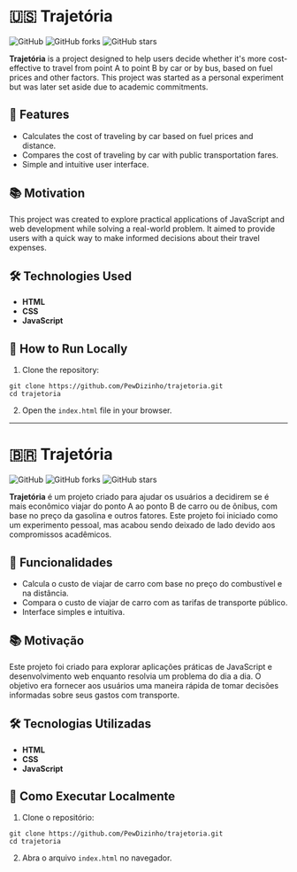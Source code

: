 # 🇺🇸 Trajetória

![GitHub](https://img.shields.io/github/issues/PewDizinho/trajetoria?color=blue)
![GitHub forks](https://img.shields.io/github/forks/PewDizinho/trajetoria)
![GitHub stars](https://img.shields.io/github/stars/PewDizinho/trajetoria)

**Trajetória** is a project designed to help users decide whether it's more cost-effective to travel from point A to point B by car or by bus, based on fuel prices and other factors. This project was started as a personal experiment but was later set aside due to academic commitments.

## 🚀 Features
- Calculates the cost of traveling by car based on fuel prices and distance.
- Compares the cost of traveling by car with public transportation fares.
- Simple and intuitive user interface.

## 📚 Motivation
This project was created to explore practical applications of JavaScript and web development while solving a real-world problem. It aimed to provide users with a quick way to make informed decisions about their travel expenses.

## 🛠 Technologies Used
- **HTML**
- **CSS**
- **JavaScript**

## 🔧 How to Run Locally
1. Clone the repository:
```
git clone https://github.com/PewDizinho/trajetoria.git  
cd trajetoria
```
2. Open the `index.html` file in your browser.

---

# 🇧🇷 Trajetória

![GitHub](https://img.shields.io/github/issues/PewDizinho/trajetoria?color=blue)
![GitHub forks](https://img.shields.io/github/forks/PewDizinho/trajetoria)
![GitHub stars](https://img.shields.io/github/stars/PewDizinho/trajetoria)

**Trajetória** é um projeto criado para ajudar os usuários a decidirem se é mais econômico viajar do ponto A ao ponto B de carro ou de ônibus, com base no preço da gasolina e outros fatores. Este projeto foi iniciado como um experimento pessoal, mas acabou sendo deixado de lado devido aos compromissos acadêmicos.

## 🚀 Funcionalidades
- Calcula o custo de viajar de carro com base no preço do combustível e na distância.
- Compara o custo de viajar de carro com as tarifas de transporte público.
- Interface simples e intuitiva.

## 📚 Motivação
Este projeto foi criado para explorar aplicações práticas de JavaScript e desenvolvimento web enquanto resolvia um problema do dia a dia. O objetivo era fornecer aos usuários uma maneira rápida de tomar decisões informadas sobre seus gastos com transporte.

## 🛠 Tecnologias Utilizadas
- **HTML**
- **CSS**
- **JavaScript**

## 🔧 Como Executar Localmente
1. Clone o repositório:  
```
git clone https://github.com/PewDizinho/trajetoria.git  
cd trajetoria
```
2. Abra o arquivo `index.html` no navegador.
